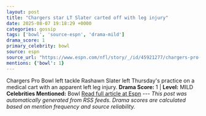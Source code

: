 ```yaml
---
layout: post
title: "Chargers star LT Slater carted off with leg injury"
date: 2025-08-07 19:18:29 +0000
categories: gossip
tags: ['bowl', 'source-espn', 'drama-mild']
drama_score: 1
primary_celebrity: bowl
source: espn
source_url: "https://www.espn.com/nfl/story/_/id/45921277/chargers-pro-bowl-lt-rashawn-slater-carted-leg-injury"
mentions: {'bowl': 1}
---
```


Chargers Pro Bowl left tackle Rashawn Slater left Thursday's practice on a medical cart with an apparent left leg injury. **Drama Score:** 1 | **Level:** MILD **Celebrities Mentioned:** Bowl [Read full article at Espn](https://www.espn.com/nfl/story/_/id/45921277/chargers-pro-bowl-lt-rashawn-slater-carted-leg-injury) --- *This post was automatically generated from RSS feeds. Drama scores are calculated based on mention frequency and source reliability.*